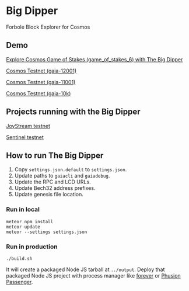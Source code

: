 # Big Dipper
Forbole Block Explorer for Cosmos

## Demo
[Explore Cosmos Game of Stakes (game_of_stakes_6) with The Big Dipper](https://bigdipper.forbole.com)

[Cosmos Testnet (gaia-12001)](https://gaia-12k1.bigdipper.live)

[Cosmos Testnet (gaia-11001)](https://gaia-11k1.bigdipper.live)

[Cosmos Testnet (gaia-10k)](https://gaia-10k.bigdipper.live)

## Projects running with the Big Dipper
[JoyStream testnet](http://explorer.joystream.org/)

[Sentinel testnet](https://explorer.sentinel.co/)

## How to run The Big Dipper

1. Copy `settings.json.default` to `settings.json`.
2. Update paths to `gaiacli` and `gaiadebug`.
3. Update the RPC and LCD URLs.
4. Update Bech32 address prefixes.
5. Update genesis file location.

### Run in local

```
meteor npm install
meteor update
meteor --settings settings.json
```

### Run in production

```
./build.sh
```

It will create a packaged Node JS tarball at `../output`. Deploy that packaged Node JS project with process manager like [forever](https://www.npmjs.com/package/forever) or [Phusion Passenger](https://www.phusionpassenger.com/library/walkthroughs/basics/nodejs/fundamental_concepts.html).